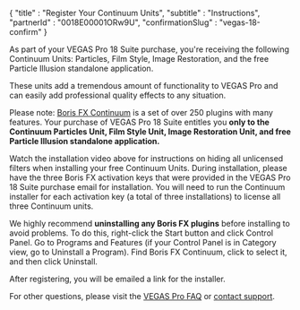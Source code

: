 {
    "title" : "Register Your Continuum Units",
    "subtitle" : "Instructions",
    "partnerId" : "0018E00001ORw9U",
    "confirmationSlug" : "vegas-18-confirm"
}

As part of your VEGAS Pro 18 Suite purchase, you're receiving the following Continuum Units: Particles, Film Style, Image Restoration, and the free Particle Illusion standalone application. 

These units add a tremendous amount of functionality to VEGAS Pro and can easily add professional quality effects to any situation.

Please note: [Boris FX Continuum](https://borisfx.com/products/continuum/?utm_source=vegas&utm_medium=landing&utm_campaign=vegas-17&utm_content=continuum) is a set of over 250 plugins with many features. Your purchase of VEGAS Pro 18 Suite entitles you **only to the Continuum Particles Unit, Film Style Unit, Image Restoration Unit, and free Particle Illusion standalone application.**

Watch the installation video above for instructions on hiding all unlicensed filters when installing your free Continuum Units. During installation, please have the three Boris FX activation keys that were provided in the VEGAS Pro 18 Suite purchase email for installation. You will need to run the Continuum installer for each activation key (a total of three installations) to license all three Continuum units.

We highly recommend **uninstalling any Boris FX plugins** before installing to avoid problems. To do this, right-click the Start button and click Control Panel. Go to Programs and Features (if your Control Panel is in Category view, go to Uninstall a Program). Find Boris FX Continuum, click to select it, and then click Uninstall. 

After registering, you will be emailed a link for the installer.

For other questions, please visit the [VEGAS Pro FAQ](https://borisfx.com/faq/vegas-pro-faq?utm_source=vegas&utm_medium=landing&utm_campaign=vegas-17&utm_content=faq) or [contact support](https://borisfx.com/support/open-a-case/?utm_source=vegas&utm_medium=landing&utm_campaign=vegas-17&utm_content=support).